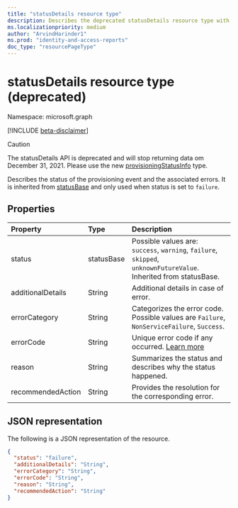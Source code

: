 ```yaml
---
title: "statusDetails resource type"
description: Describes the deprecated statusDetails resource type with its properties and a JSON representation.
ms.localizationpriority: medium
author: "ArvindHarinder1"
ms.prod: "identity-and-access-reports"
doc_type: "resourcePageType"
---
```


# statusDetails resource type (deprecated)

Namespace: microsoft.graph

[!INCLUDE [beta-disclaimer](../../includes/beta-disclaimer.md)]
>[!CAUTION] 
> The statusDetails API is deprecated and will stop returning data om December 31, 2021. Please use the new [provisioningStatusInfo](provisioningstatusinfo.md) type.

Describes the status of the provisioning event and the associated errors. It is inherited from [statusBase](/graph/api/resources/statusbase) and only used when status is set to `failure`.  

## Properties

| Property     | Type        | Description |
|:-------------|:------------|:------------|
|status|statusBase|Possible values are: `success`, `warning`, `failure`, `skipped`, `unknownFutureValue`. Inherited from statusBase.|
|additionalDetails|String|Additional details in case of error.|
|errorCategory|String|Categorizes the error code. Possible values are `Failure`, `NonServiceFailure`, `Success`.|
|errorCode|String|Unique error code if any occurred. [Learn more](/azure/active-directory/reports-monitoring/concept-provisioning-logs#error-codes)|
|reason|String|Summarizes the status and describes why the status happened.|
|recommendedAction|String|Provides the resolution for the corresponding error.|

## JSON representation

The following is a JSON representation of the resource.

<!-- {
  "blockType": "resource",
  "optionalProperties": [

  ],
  "@odata.type": "microsoft.graph.statusDetails",
  "baseType": "microsoft.graph.statusBase"
}-->

```json
{
  "status": "failure",
  "additionalDetails": "String",
  "errorCategory": "String",
  "errorCode": "String",
  "reason": "String",
  "recommendedAction": "String"
}
```

<!-- uuid: 16cd6b66-4b1a-43a1-adaf-3a886856ed98
2019-02-04 14:57:30 UTC -->
<!-- {
  "type": "#page.annotation",
  "description": "statusDetails resource",
  "keywords": "",
  "section": "documentation",
  "tocPath": ""
}-->


